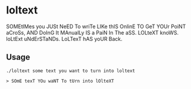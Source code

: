 # loltext

SOMEtIMes you JUSt NeED To wriTe LIKe thIS OnlinE TO GeT YOUr PoiNT aCroSs, AND DoInG It MAnualLy IS a PaiN In The aSS. LOLteXT knoWS. loLtExt uNdErSTaNDs. LoLTexT hAS yoUR Back.

## Usage

```
./loltext some text you want to turn into loltext

> SOmE texT YOu waNT To tUrn into lOlteXT
```

